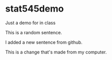 # stat545demo
Just a demo for in class

This is a random sentence.

I added a new sentence from github.

This is a change that's made from my computer.
